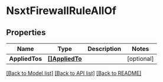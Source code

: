 # NsxtFirewallRuleAllOf

## Properties

Name | Type | Description | Notes
------------ | ------------- | ------------- | -------------
**AppliedTos** | [**[]AppliedTo**](AppliedTo.md) |  | [optional] 

[[Back to Model list]](../README.md#documentation-for-models) [[Back to API list]](../README.md#documentation-for-api-endpoints) [[Back to README]](../README.md)


